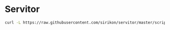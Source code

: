 # Servitor

```bash
curl -L https://raw.githubusercontent.com/sirikon/servitor/master/scripts/servitor-installer.sh | bash
```
